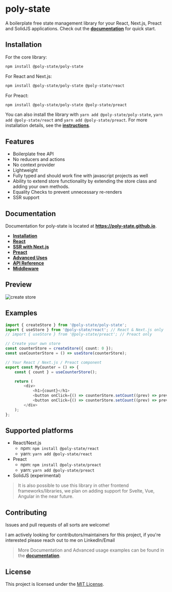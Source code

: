 # poly-state

A boilerplate free state management library for your React, Next.js, Preact and SolidJS applications. Check out the [**documentation**](https://poly-state.github.io) for quick start.

## Installation

For the core library:

```bash
npm install @poly-state/poly-state
```

For React and Next.js:

```bash
npm install @poly-state/poly-state @poly-state/react
```

For Preact:

```bash
npm install @poly-state/poly-state @poly-state/preact
```

You can also install the library with `yarn add @poly-state/poly-state`, `yarn add @poly-state/react` and `yarn add @poly-state/preact`. For more installation details, see the [**instructions**](https://poly-state.github.io/docs/installation).

## Features

- Boilerplate free API
- No reducers and actions
- No context provider
- Lightweight
- Fully typed and should work fine with javascript projects as well
- Ability to extend store functionality by extending the store class and adding your own methods.
- Equality Checks to prevent unnecessary re-renders
- SSR support

## Documentation

Documentation for poly-state is located at **https://poly-state.github.io**.

- [**Installation**](https://poly-state.github.io/docs/installation)
- [**React**](https://poly-state.github.io/docs/react-quick-start)
- [**SSR with Next.js**](https://poly-state.github.io/docs/nextjs-ssr)
- [**Preact**](https://poly-state.github.io/docs/preact)
- [**Advanced Uses**](https://poly-state.github.io/docs/advanced-uses)
- [**API Reference**](https://poly-state.github.io/docs/api-reference)
- [**Middleware**](https://poly-state.github.io/docs/advanced-uses#middleware)

## Preview

![create store](https://github.com/poly-state/poly-state.github.io/raw/master/static/preview.gif)

## Examples

```typescript
import { createStore } from '@poly-state/poly-state';
import { useStore } from '@poly-state/react'; // React & Next.js only
// import { useStore } from '@poly-state/preact'; // Preact only

// Create your own store
const counterStore = createStore({ count: 0 });
const useCounterStore = () => useStore(counterStore);

// Your React / Next.js / Preact component
export const MyCounter = () => {
	const { count } = useCounterStore();

	return (
		<div>
			<h1>{count}</h1>
			<button onClick={() => counterStore.setCount((prev) => prev - 1)}>Decrement</button>
			<button onClick={() => counterStore.setCount((prev) => prev + 1)}>Increment</button>
		</div>
	);
};
```

## Supported platforms

- React/Next.js
  - npm: `npm install @poly-state/react`
  - yarn: `yarn add @poly-state/react`
- Preact
  - npm: `npm install @poly-state/preact`
  - yarn: `yarn add @poly-state/preact`
- SolidJS (experimental)

> It is also possible to use this library in other frontend frameworks/libraries, we plan on adding support for Svelte, Vue, Angular in the near future.

## Contributing

Issues and pull requests of all sorts are welcome!

I am actively looking for contributors/maintainers for this project, if you're interested please reach out to me on LinkedIn/Email

> More Documentation and Advanced usage examples can be found in the [**documentation**](https://poly-state.github.io).

## License

This project is licensed under the [MIT License](https://github.com/poly-state/poly-state/blob/master/LICENSE).
